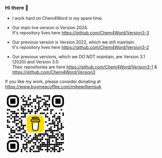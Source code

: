 ### Hi there 👋

- I work hard on Chem4Word in my spare time.

- Our main live version is Version 2024.<br/>
  It's repository lives here https://github.com/Chem4Word/Version3-3

- Our previous version is Version 2022, which we still maintain.<br/>
  It's repository lives here https://github.com/Chem4Word/Version3-2

- Our previous versions, which we DO NOT maintain, are Version 3.1 (2020) and Version 3.0.<br/>
  Their repositories are here https://github.com/Chem4Word/Version3-1 & https://github.com/Chem4Word/Version3

If you like my work, please consider donating at https://www.buymeacoffee.com/mikewilliamsuk

<a href="https://www.buymeacoffee.com/mikewilliamsuk"><img src="https://github.com/MikeWilliams-UK/MikeWilliams-UK/blob/master/assets/BuyMeACoffee-QR.png" width=200 height=200 alt="Buy me a coffee" title="Buy me a coffee"></a>

<!--
**MikeWilliams-UK/MikeWilliams-UK** is a ✨ _special_ ✨ repository because its `README.md` (this file) appears on your GitHub profile.

Here are some ideas to get you started:

- 🔭 I’m currently working on ...
- 🌱 I’m currently learning ...
- 👯 I’m looking to collaborate on ...
- 🤔 I’m looking for help with ...
- 💬 Ask me about ...
- 📫 How to reach me: ...
- 😄 Pronouns: ...
- ⚡ Fun fact: ...
-->
